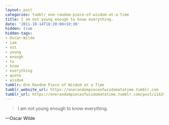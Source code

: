 ```yaml
---
layout: post
categories: tumblr one-random-piece-of-wisdom-at-a-time
title: I am not young enough to know everything.
date: '2011-10-14T18:20:00+10:30'
hidden: true
hidden-tags:
- Oscar-Wilde
- iam
- not
- young
- enough
- to
- know
- everything
- quote
- wisdom
tumblr: One Random Piece of Wisdom at a Time
tumblr_website_url: https://onerandompieceofwisdomatatime.tumblr.com
tumblr_url: https://onerandompieceofwisdomatatime.tumblr.com/post/11429928198/i-am-not-young-enough-to-know-everything
---
```

> I am not young enough to know everything.

—Oscar Wilde
